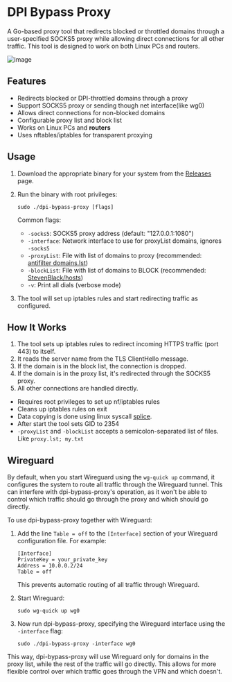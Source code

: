 # DPI Bypass Proxy

A Go-based proxy tool that redirects blocked or throttled domains through a user-specified SOCKS5 proxy while allowing direct connections for all other traffic. This tool is designed to work on both Linux PCs and routers.

![image](https://github.com/user-attachments/assets/f772e8a4-f3f2-499f-8c6b-5d7d414b6592)

## Features

- Redirects blocked or DPI-throttled domains through a proxy
- Support SOCKS5 proxy or sending though net interface(like wg0)
- Allows direct connections for non-blocked domains
- Configurable proxy list and block list
- Works on Linux PCs and **routers**
- Uses nftables/iptables for transparent proxying

## Usage

1. Download the appropriate binary for your system from the [Releases](https://github.com/Jipok/dpi-bypass-proxy/releases) page.

2. Run the binary with root privileges:

   ```
   sudo ./dpi-bypass-proxy [flags]
   ```

   Common flags:
   - `-socks5`: SOCKS5 proxy address (default: "127.0.0.1:1080")
   - `-interface`: Network interface to use for proxyList domains, ignores `-socks5`
   - `-proxyList`: File with list of domains to proxy (recommended: [antifilter domains.lst](https://antifilter.download/list/domains.lst))
   - `-blockList`: File with list of domains to BLOCK (recommended: [StevenBlack/hosts](https://raw.githubusercontent.com/StevenBlack/hosts/master/alternates/gambling/hosts))
   - `-v`: Print all dials (verbose mode)

3. The tool will set up iptables rules and start redirecting traffic as configured.

## How It Works

1. The tool sets up iptables rules to redirect incoming HTTPS traffic (port 443) to itself.
2. It reads the server name from the TLS ClientHello message.
3. If the domain is in the block list, the connection is dropped.
4. If the domain is in the proxy list, it's redirected through the SOCKS5 proxy.
5. All other connections are handled directly.


- Requires root privileges to set up nf/iptables rules
- Cleans up iptables rules on exit
- Data copying is done using linux syscall [splice](https://en.wikipedia.org/wiki/Splice_%28system_call%29).
- After start the tool sets GID to 2354
- `-proxyList` and `-blockList` accepts a semicolon-separated list of files. Like `proxy.lst; my.txt`


## Wireguard
By default, when you start Wireguard using the `wg-quick up` command, it configures the system to route all traffic through the Wireguard tunnel. This can interfere with dpi-bypass-proxy's operation, as it won't be able to control which traffic should go through the proxy and which should go directly.

To use dpi-bypass-proxy together with Wireguard:

1. Add the line `Table = off` to the `[Interface]` section of your Wireguard configuration file. For example:

   ```
   [Interface]
   PrivateKey = your_private_key
   Address = 10.0.0.2/24
   Table = off
   ```

   This prevents automatic routing of all traffic through Wireguard.

2. Start Wireguard:

   ```
   sudo wg-quick up wg0
   ```

3. Now run dpi-bypass-proxy, specifying the Wireguard interface using the `-interface` flag:

   ```
   sudo ./dpi-bypass-proxy -interface wg0
   ```

This way, dpi-bypass-proxy will use Wireguard only for domains in the proxy list, while the rest of the traffic will go directly. This allows for more flexible control over which traffic goes through the VPN and which doesn't.
